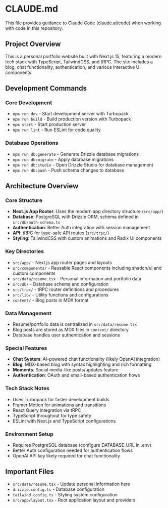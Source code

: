 # CLAUDE.md

This file provides guidance to Claude Code (claude.ai/code) when working with code in this repository.

## Project Overview
This is a personal portfolio website built with Next.js 15, featuring a modern tech stack with TypeScript, TailwindCSS, and tRPC. The site includes a blog, chat functionality, authentication, and various interactive UI components.

## Development Commands

### Core Development
- `npm run dev` - Start development server with Turbopack
- `npm run build` - Build production version with Turbopack
- `npm start` - Start production server
- `npm run lint` - Run ESLint for code quality

### Database Operations
- `npm run db:generate` - Generate Drizzle database migrations
- `npm run db:migrate` - Apply database migrations
- `npm run db:studio` - Open Drizzle Studio for database management
- `npm run db:push` - Push schema changes to database

## Architecture Overview

### Core Structure
- **Next.js App Router**: Uses the modern app directory structure (`src/app/`)
- **Database**: PostgreSQL with Drizzle ORM, schema defined in `src/db/auth-schema.ts`
- **Authentication**: Better Auth integration with session management
- **API**: tRPC for type-safe API routes (`src/trpc/`)
- **Styling**: TailwindCSS with custom animations and Radix UI components

### Key Directories
- `src/app/` - Next.js app router pages and layouts
- `src/components/` - Reusable React components including shadcn/ui and custom components
- `src/data/resume.tsx` - Personal information and portfolio data
- `src/db/` - Database schema and configuration
- `src/trpc/` - tRPC router definitions and procedures
- `src/lib/` - Utility functions and configurations
- `content/` - Blog posts in MDX format

### Data Management
- Resume/portfolio data is centralized in `src/data/resume.tsx`
- Blog posts are stored as MDX files in `content/` directory
- Database handles user authentication and sessions

### Special Features
- **Chat System**: AI-powered chat functionality (likely OpenAI integration)
- **Blog**: MDX-based blog with syntax highlighting and rich formatting
- **Moments**: Social media-like posts/updates feature
- **Authentication**: OAuth and email-based authentication flows

### Tech Stack Notes
- Uses Turbopack for faster development builds
- Framer Motion for animations and transitions
- React Query integration via tRPC
- TypeScript throughout for type safety
- ESLint with Next.js and TypeScript configurations

### Environment Setup
- Requires PostgreSQL database (configure DATABASE_URL in .env)
- Better Auth configuration needed for authentication flows
- OpenAI API key likely required for chat functionality

## Important Files
- `src/data/resume.tsx` - Update personal information here
- `drizzle.config.ts` - Database configuration
- `tailwind.config.ts` - Styling system configuration
- `src/app/layout.tsx` - Root application layout and providers